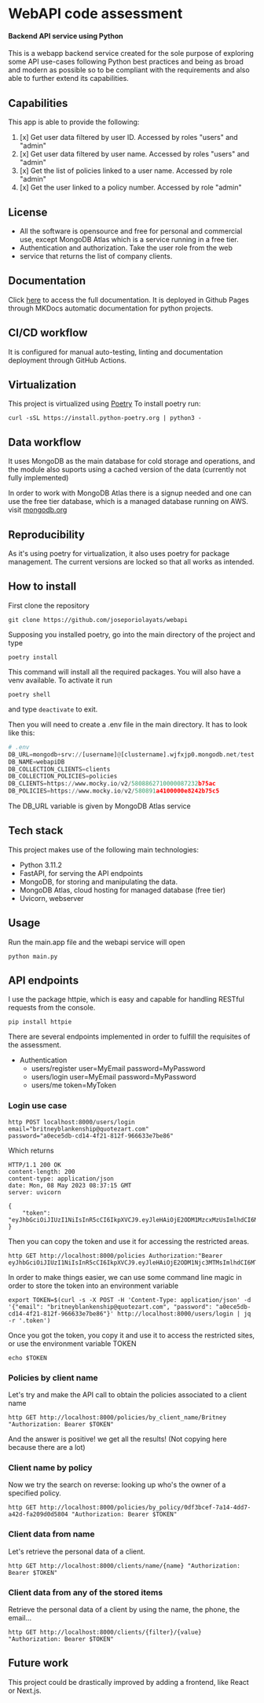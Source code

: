 # WebAPI code assessment
#### Backend API service using Python
This is a webapp backend service created for the sole purpose of exploring some
API use-cases following Python best practices and being as broad and modern as
possible so to be compliant with the requirements and also able to further
extend its capabilities.

##  Capabilities
This app is able to provide the following:

1. [x] Get user data filtered by user ID. Accessed by roles "users" and "admin"
2. [x] Get user data filtered by user name. Accessed by roles "users" and "admin"
3. [x] Get the list of policies linked to a user name. Accessed by role "admin"
4. [x] Get the user linked to a policy number. Accessed by role "admin"

## License
- All the software is opensource and free for personal and commercial use, except MongoDB Atlas which is a service running in a free tier.
- Authentication and authorization. Take the user role from the web
- service that returns the
  list of company clients.

## Documentation
Click [here](https://joseporiolayats.github.io/webapi) to access the full
documentation.
It is deployed in Github Pages through MKDocs automatic documentation for python projects.

## CI/CD workflow
It is configured for manual auto-testing, linting and documentation deployment through GitHub Actions.

## Virtualization
This project is virtualized using [Poetry](www.python-poetry.org)
To install poetry run:
```commandline
curl -sSL https://install.python-poetry.org | python3 -
```

## Data workflow
It uses MongoDB as the main database for cold storage and operations, and the module also suports using a cached version of the data
(currently not fully implemented)

In order to work with MongoDB Atlas there is a signup needed and one can use the free tier database, which is a managed database running on AWS.
visit [mongodb.org](www.mongodb.org)

## Reproducibility
As it's using poetry for virtualization, it also uses poetry for package management.
The current versions are locked so that all works as intended.

## How to install
First clone the repository
```commandline
git clone https://github.com/joseporiolayats/webapi
```

Supposing you installed poetry, go into the main directory of the project and type
```commandline
poetry install
```
This command will install all the required packages. You will also have a venv available.
To activate it run
```commandline
poetry shell
```
and type `deactivate` to exit.


Then you will need to create a .env file in the main directory.
It has to look like this:
```python
# .env
DB_URL=mongodb+srv://[username]@[clustername].wjfxjp0.mongodb.net/test
DB_NAME=webapiDB
DB_COLLECTION_CLIENTS=clients
DB_COLLECTION_POLICIES=policies
DB_CLIENTS=https://www.mocky.io/v2/5808862710000087232b75ac
DB_POLICIES=https://www.mocky.io/v2/580891a4100000e8242b75c5
```
The DB_URL variable is given by MongoDB Atlas service

## Tech stack
This project makes use of the following main technologies:
- Python 3.11.2
- FastAPI, for serving the API endpoints
- MongoDB, for storing and manipulating the data.
- MongoDB Atlas, cloud hosting for managed database (free tier)
- Uvicorn, webserver

## Usage
Run the main.app file and the webapi service will open
```commandline
python main.py
```

## API endpoints
I use the package httpie, which is easy and capable for handling RESTful requests from the console.
```commandline
pip install httpie
```

There are several endpoints implemented in order to fulfill the requisites of the assessment.
- Authentication
  - users/register user=MyEmail password=MyPassword
  - users/login user=MyEmail password=MyPassword
  - users/me token=MyToken

### Login use case
```commandline
http POST localhost:8000/users/login email="britneyblankenship@quotezart.com"
password="a0ece5db-cd14-4f21-812f-966633e7be86"
```
Which returns
```http request
HTTP/1.1 200 OK
content-length: 200
content-type: application/json
date: Mon, 08 May 2023 08:37:15 GMT
server: uvicorn

{
    "token": "eyJhbGciOiJIUzI1NiIsInR5cCI6IkpXVCJ9.eyJleHAiOjE2ODM1MzcxMzUsImlhdCI6MTY4MzUzNTAzNSwic3ViIjoiYTBlY2U1ZGItY2QxNC00ZjIxLTgxMmYtOTY2NjMzZTdiZTg2In0.ejLX9eno6b5bxWPR296M_AvWiTMzPXPpJWBnw11_g94"
}
```
Then you can copy the token and use it for accessing the restricted areas.
```commandline
http GET http://localhost:8000/policies Authorization:"Bearer eyJhbGciOiJIUzI1NiIsInR5cCI6IkpXVCJ9.eyJleHAiOjE2ODM1Njc3MTMsImlhdCI6MTY4MzU2NTYxMywic3ViIjoiYTBlY2U1ZGItY2QxNC00ZjIxLTgxMmYtOTY2NjMzZTdiZTg2In0.rM4L3NEbGnDnsjP0NNmD6IEpH22Hcmf9stBkYzm0Itk"

```

In order to make things easier, we can use some command line magic in order to store the token
into an environment variable
```commandline
export TOKEN=$(curl -s -X POST -H 'Content-Type: application/json' -d '{"email": "britneyblankenship@quotezart.com", "password": "a0ece5db-cd14-4f21-812f-966633e7be86"}' http://localhost:8000/users/login | jq -r '.token')

```

Once you got the token, you copy it and use it to access the restricted sites, or use the
environment variable TOKEN
```commandline
echo $TOKEN
```

### Policies by client name
Let's try and make the API call to obtain the policies associated to a client name
```commandline
http GET http://localhost:8000/policies/by_client_name/Britney "Authorization: Bearer $TOKEN"
```
And the answer is positive! we get  all the results! (Not copying here because there are a lot)

### Client name by policy
Now we try the search on reverse: looking up who's the owner of a specified policy.
```commandline
http GET http://localhost:8000/policies/by_policy/0df3bcef-7a14-4dd7-a42d-fa209d0d5804 "Authorization: Bearer $TOKEN"
```

### Client data from name
Let's retrieve the personal data of a client.
```commandline
http GET http://localhost:8000/clients/name/{name} "Authorization: Bearer $TOKEN"
```

### Client data from any of the stored items
Retrieve the personal data of a client by using the name, the phone, the email...
```commandline
http GET http://localhost:8000/clients/{filter}/{value} "Authorization: Bearer $TOKEN"
```

## Future work
This project could be drastically improved by adding a frontend, like React or Next.js.
